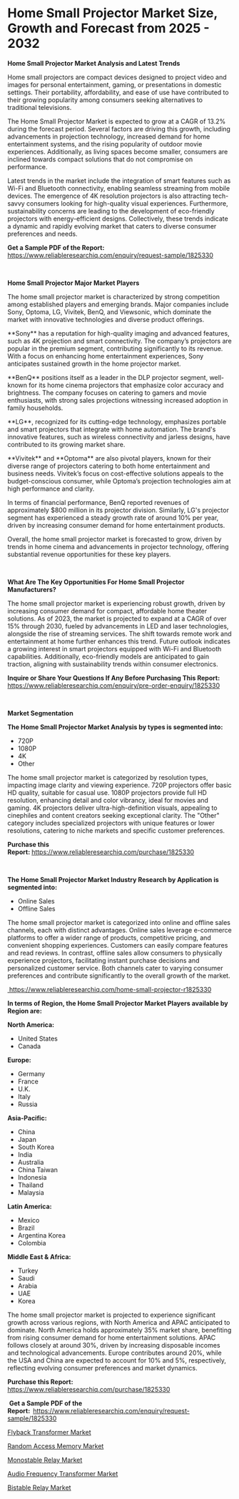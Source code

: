 <p><h1>Home Small Projector Market Size, Growth and Forecast from 2025 - 2032</h1></p><p><strong>Home Small Projector Market Analysis and Latest Trends</strong></p>
<p><p>Home small projectors are compact devices designed to project video and images for personal entertainment, gaming, or presentations in domestic settings. Their portability, affordability, and ease of use have contributed to their growing popularity among consumers seeking alternatives to traditional televisions. </p><p>The Home Small Projector Market is expected to grow at a CAGR of 13.2% during the forecast period. Several factors are driving this growth, including advancements in projection technology, increased demand for home entertainment systems, and the rising popularity of outdoor movie experiences. Additionally, as living spaces become smaller, consumers are inclined towards compact solutions that do not compromise on performance.</p><p>Latest trends in the market include the integration of smart features such as Wi-Fi and Bluetooth connectivity, enabling seamless streaming from mobile devices. The emergence of 4K resolution projectors is also attracting tech-savvy consumers looking for high-quality visual experiences. Furthermore, sustainability concerns are leading to the development of eco-friendly projectors with energy-efficient designs. Collectively, these trends indicate a dynamic and rapidly evolving market that caters to diverse consumer preferences and needs.</p></p>
<p><strong>Get a Sample PDF of the Report:&nbsp;</strong> <a href="https://www.reliableresearchiq.com/enquiry/request-sample/1825330?utm_campaign=1870&utm_medium=2&utm_source=Github&utm_content=ia&utm_term=06042025&utm_id=home-small-projector">https://www.reliableresearchiq.com/enquiry/request-sample/1825330</a></p>
<p>&nbsp;</p>
<p><strong>Home Small Projector Major Market Players</strong></p>
<p><p>The home small projector market is characterized by strong competition among established players and emerging brands. Major companies include Sony, Optoma, LG, Vivitek, BenQ, and Viewsonic, which dominate the market with innovative technologies and diverse product offerings.</p><p>**Sony** has a reputation for high-quality imaging and advanced features, such as 4K projection and smart connectivity. The company’s projectors are popular in the premium segment, contributing significantly to its revenue. With a focus on enhancing home entertainment experiences, Sony anticipates sustained growth in the home projector market.</p><p>**BenQ** positions itself as a leader in the DLP projector segment, well-known for its home cinema projectors that emphasize color accuracy and brightness. The company focuses on catering to gamers and movie enthusiasts, with strong sales projections witnessing increased adoption in family households.</p><p>**LG**, recognized for its cutting-edge technology, emphasizes portable and smart projectors that integrate with home automation. The brand's innovative features, such as wireless connectivity and jarless designs, have contributed to its growing market share.</p><p>**Vivitek** and **Optoma** are also pivotal players, known for their diverse range of projectors catering to both home entertainment and business needs. Vivitek’s focus on cost-effective solutions appeals to the budget-conscious consumer, while Optoma’s projection technologies aim at high performance and clarity.</p><p>In terms of financial performance, BenQ reported revenues of approximately $800 million in its projector division. Similarly, LG's projector segment has experienced a steady growth rate of around 10% per year, driven by increasing consumer demand for home entertainment products.</p><p>Overall, the home small projector market is forecasted to grow, driven by trends in home cinema and advancements in projector technology, offering substantial revenue opportunities for these key players.</p></p>
<p>&nbsp;</p>
<p><strong>What Are The Key Opportunities For Home Small Projector Manufacturers?</strong></p>
<p><p>The home small projector market is experiencing robust growth, driven by increasing consumer demand for compact, affordable home theater solutions. As of 2023, the market is projected to expand at a CAGR of over 15% through 2030, fueled by advancements in LED and laser technologies, alongside the rise of streaming services. The shift towards remote work and entertainment at home further enhances this trend. Future outlook indicates a growing interest in smart projectors equipped with Wi-Fi and Bluetooth capabilities. Additionally, eco-friendly models are anticipated to gain traction, aligning with sustainability trends within consumer electronics.</p></p>
<p><strong>Inquire or Share Your Questions If Any Before Purchasing This Report:</strong> <a href="https://www.reliableresearchiq.com/enquiry/pre-order-enquiry/1825330?utm_campaign=1870&utm_medium=2&utm_source=Github&utm_content=ia&utm_term=06042025&utm_id=home-small-projector">https://www.reliableresearchiq.com/enquiry/pre-order-enquiry/1825330</a></p>
<p>&nbsp;</p>
<p><strong>Market Segmentation</strong></p>
<p><strong>The Home Small Projector Market Analysis by types is segmented into:</strong></p>
<p><ul><li>720P</li><li>1080P</li><li>4K</li><li>Other</li></ul></p>
<p><p>The home small projector market is categorized by resolution types, impacting image clarity and viewing experience. 720P projectors offer basic HD quality, suitable for casual use. 1080P projectors provide full HD resolution, enhancing detail and color vibrancy, ideal for movies and gaming. 4K projectors deliver ultra-high-definition visuals, appealing to cinephiles and content creators seeking exceptional clarity. The "Other" category includes specialized projectors with unique features or lower resolutions, catering to niche markets and specific customer preferences.</p></p>
<p><strong>Purchase this Report:&nbsp;</strong><a href="https://www.reliableresearchiq.com/purchase/1825330?utm_campaign=1870&utm_medium=2&utm_source=Github&utm_content=ia&utm_term=06042025&utm_id=home-small-projector">https://www.reliableresearchiq.com/purchase/1825330</a></p>
<p>&nbsp;</p>
<p><strong>The Home Small Projector Market Industry Research by Application is segmented into:</strong></p>
<p><ul><li>Online Sales</li><li>Offline Sales</li></ul></p>
<p><p>The home small projector market is categorized into online and offline sales channels, each with distinct advantages. Online sales leverage e-commerce platforms to offer a wider range of products, competitive pricing, and convenient shopping experiences. Customers can easily compare features and read reviews. In contrast, offline sales allow consumers to physically experience projectors, facilitating instant purchase decisions and personalized customer service. Both channels cater to varying consumer preferences and contribute significantly to the overall growth of the market.</p></p>
<p><a href="https://www.reliableresearchiq.com/home-small-projector-r1825330?utm_campaign=1870&utm_medium=2&utm_source=Github&utm_content=ia&utm_term=06042025&utm_id=home-small-projector">&nbsp;https://www.reliableresearchiq.com/home-small-projector-r1825330</a></p>
<p><strong>In terms of Region, the Home Small Projector Market Players available by Region are:</strong></p>
<p>
    <p> <strong> North America: </strong>
        <ul>
            <li>United States</li>
            <li>Canada</li>
        </ul>
        </p> 
    <p> <strong> Europe: </strong>
        <ul>
            <li>Germany</li>
            <li>France</li>
            <li>U.K.</li>
            <li>Italy</li>
            <li>Russia</li>
        </ul>
        </p> 
    <p> <strong> Asia-Pacific: </strong>
        <ul>
            <li>China</li>
            <li>Japan</li>
            <li>South Korea</li>
            <li>India</li>
            <li>Australia</li>
            <li>China Taiwan</li>
            <li>Indonesia</li>
            <li>Thailand</li>
            <li>Malaysia</li>
        </ul>
        </p> 
    <p> <strong> Latin America: </strong>
        <ul>
            <li>Mexico</li>
            <li>Brazil</li>
            <li>Argentina Korea</li>
            <li>Colombia</li>
        </ul>
        </p> 
    <p> <strong> Middle East & Africa: </strong>
        <ul>
            <li>Turkey</li>
            <li>Saudi</li>
            <li>Arabia</li>
            <li>UAE</li>
            <li>Korea</li>
        </ul>
    </p>
    </p>
<p><p>The home small projector market is projected to experience significant growth across various regions, with North America and APAC anticipated to dominate. North America holds approximately 35% market share, benefiting from rising consumer demand for home entertainment solutions. APAC follows closely at around 30%, driven by increasing disposable incomes and technological advancements. Europe contributes around 20%, while the USA and China are expected to account for 10% and 5%, respectively, reflecting evolving consumer preferences and market dynamics.</p></p>
<p><strong>Purchase this Report: </strong><a href="https://www.reliableresearchiq.com/purchase/1825330?utm_campaign=1870&utm_medium=2&utm_source=Github&utm_content=ia&utm_term=06042025&utm_id=home-small-projector">https://www.reliableresearchiq.com/purchase/1825330</a></p>
<p>&nbsp;<strong>Get a Sample PDF of the Report:&nbsp;&nbsp;</strong><a href="https://www.reliableresearchiq.com/enquiry/request-sample/1825330?utm_campaign=1870&utm_medium=2&utm_source=Github&utm_content=ia&utm_term=06042025&utm_id=home-small-projector">https://www.reliableresearchiq.com/enquiry/request-sample/1825330</a></p>
<p><strong></strong></p>
<p><p><a href="https://github.com/kitsossadien/Market-Research-Report-List-1/blob/main/flyback-transformer-market.md?utm_campaign=1870&utm_medium=2&utm_source=Github&utm_content=ia&utm_term=06042025&utm_id=home-small-projector">Flyback Transformer Market</a></p><p><a href="https://github.com/saguegrody74/Market-Research-Report-List-1/blob/main/random-access-memory-market.md?utm_campaign=1870&utm_medium=2&utm_source=Github&utm_content=ia&utm_term=06042025&utm_id=home-small-projector">Random Access Memory Market</a></p><p><a href="https://github.com/marteyfito9/Market-Research-Report-List-1/blob/main/monostable-relay-market.md?utm_campaign=1870&utm_medium=2&utm_source=Github&utm_content=ia&utm_term=06042025&utm_id=home-small-projector">Monostable Relay Market</a></p><p><a href="https://github.com/fungkychiman/Market-Research-Report-List-1/blob/main/audio-frequency-transformer-market.md?utm_campaign=1870&utm_medium=2&utm_source=Github&utm_content=ia&utm_term=06042025&utm_id=home-small-projector">Audio Frequency Transformer Market</a></p><p><a href="https://github.com/yuukoleuda/Market-Research-Report-List-1/blob/main/bistable-relay-market.md?utm_campaign=1870&utm_medium=2&utm_source=Github&utm_content=ia&utm_term=06042025&utm_id=home-small-projector">Bistable Relay Market</a></p></p>
